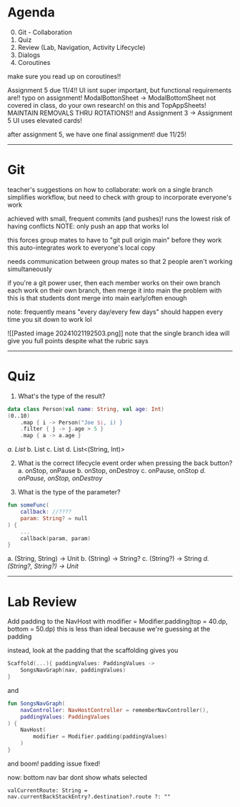 # Agenda
0. Git - Collaboration
1. Quiz
2. Review (Lab, Navigation, Activity Lifecycle)
3. Dialogs
4. Coroutines

make sure you read up on coroutines!!

Assignment 5 due 11/4!!
	UI isnt super important, but functional requirements are!!
	typo on assignment! ModalBottonSheet -> ModalBottomSheet
		not covered in class, do your own research!
			on this and TopAppSheets!
	MAINTAIN REMOVALS THRU ROTATIONS!!
		and Assignment 3 -> Assignment 5
	UI uses elevated cards!

after assignment 5, we have one final assignment!
	due 11/25!

----------

# Git

teacher's suggestions on how to collaborate:
	work on a single branch
		simplifies workflow, but need to check with group to incorporate everyone's work

achieved with small, frequent commits (and pushes)!
	runs the lowest risk of having conflicts
	NOTE: only push an app that works lol

this forces group mates to have to "git pull origin main" before they work
	this auto-integrates work to everyone's local copy

needs communication between group mates so that 2 people aren't working simultaneously


if you're a git power user, then each member works on their own branch
	each work on their own branch, then merge it into main
	the problem with this is that students dont merge into main early/often enough

note: frequently means "every day/every few days"
	should happen every time you sit down to work lol

![[Pasted image 20241021192503.png]]
note that the single branch idea will give you full points despite what the rubric says


-----------------

# Quiz

1. What's the type of the result?
``` Kotlin
data class Person(val name: String, val age: Int)
(0..10)
	.map { i -> Person("Joe $i, i) }
	.filter { j -> j.age > 5 }
	.map { a -> a.age }
```

*a. List<Int>*
b. List<String>
c. List<Person>
d. List<(String, Int)>


2. What is the correct lifecycle event order when pressing the back button?
	a. onStop, onPause
	b. onStop, onDestroy
	c. onPause, onStop
	*d. onPause, onStop, onDestroy*


3. What is the type of the parameter?
``` Kotlin
fun someFunc(
	callback: //????
	param: String? = null
) {
	...
	callback(param, param)
}
```

a. (String, String) -> Unit
b. (String) -> String?
c. (String?) -> String
*d. (String?, String?) -> Unit*

-----------

# Lab Review

Add padding to the NavHost with modifier = Modifier.padding(top = 40.dp, bottom = 50.dp)
	this is less than ideal because we're guessing at the padding

instead, look at the padding that the scaffolding gives you
``` Kotlin
Scaffold(...){ paddingValues: PaddingValues ->
	SongsNavGraph(nav, paddingValues)
}
```
and

``` Kotlin
fun SongsNavGraph(
	navController: NavHostController = rememberNavController(),
	paddingValues: PaddingValues
) {
	NavHost(
		modifier = Modifier.padding(paddingValues)
	)
}
```

and boom! padding issue fixed!

now: bottom nav bar dont show whats selected
```
valCurrentRoute: String = nav.currentBackStackEntry?.destination?.route ?: ""
```